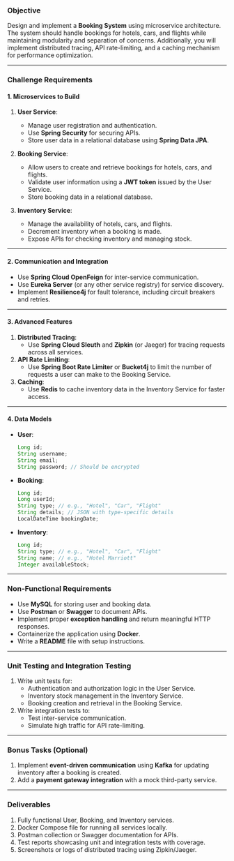 ### **Objective**
Design and implement a **Booking System** using microservice architecture. The system should handle bookings for hotels, cars, and flights while maintaining modularity and separation of concerns. Additionally, you will implement distributed tracing, API rate-limiting, and a caching mechanism for performance optimization.

---

### **Challenge Requirements**

#### **1. Microservices to Build**
1. **User Service**:
   - Manage user registration and authentication.
   - Use **Spring Security** for securing APIs.
   - Store user data in a relational database using **Spring Data JPA**.

2. **Booking Service**:
   - Allow users to create and retrieve bookings for hotels, cars, and flights.
   - Validate user information using a **JWT token** issued by the User Service.
   - Store booking data in a relational database.

3. **Inventory Service**:
   - Manage the availability of hotels, cars, and flights.
   - Decrement inventory when a booking is made.
   - Expose APIs for checking inventory and managing stock.

---

#### **2. Communication and Integration**
- Use **Spring Cloud OpenFeign** for inter-service communication.
- Use **Eureka Server** (or any other service registry) for service discovery.
- Implement **Resilience4j** for fault tolerance, including circuit breakers and retries.

---

#### **3. Advanced Features**
1. **Distributed Tracing**:
   - Use **Spring Cloud Sleuth** and **Zipkin** (or Jaeger) for tracing requests across all services.
2. **API Rate Limiting**:
   - Use **Spring Boot Rate Limiter** or **Bucket4j** to limit the number of requests a user can make to the Booking Service.
3. **Caching**:
   - Use **Redis** to cache inventory data in the Inventory Service for faster access.

---

#### **4. Data Models**
- **User**:
  ```java
  Long id;
  String username;
  String email;
  String password; // Should be encrypted
  ```

- **Booking**:
  ```java
  Long id;
  Long userId;
  String type; // e.g., "Hotel", "Car", "Flight"
  String details; // JSON with type-specific details
  LocalDateTime bookingDate;
  ```

- **Inventory**:
  ```java
  Long id;
  String type; // e.g., "Hotel", "Car", "Flight"
  String name; // e.g., "Hotel Marriott"
  Integer availableStock;
  ```

---

### **Non-Functional Requirements**
- Use **MySQL** for storing user and booking data.
- Use **Postman** or **Swagger** to document APIs.
- Implement proper **exception handling** and return meaningful HTTP responses.
- Containerize the application using **Docker**.
- Write a **README** file with setup instructions.

---

### **Unit Testing and Integration Testing**
1. Write unit tests for:
   - Authentication and authorization logic in the User Service.
   - Inventory stock management in the Inventory Service.
   - Booking creation and retrieval in the Booking Service.
2. Write integration tests to:
   - Test inter-service communication.
   - Simulate high traffic for API rate-limiting.

---

### **Bonus Tasks (Optional)**
1. Implement **event-driven communication** using **Kafka** for updating inventory after a booking is created.
2. Add a **payment gateway integration** with a mock third-party service.

---

### **Deliverables**
1. Fully functional User, Booking, and Inventory services.
2. Docker Compose file for running all services locally.
3. Postman collection or Swagger documentation for APIs.
4. Test reports showcasing unit and integration tests with coverage.
5. Screenshots or logs of distributed tracing using Zipkin/Jaeger.

